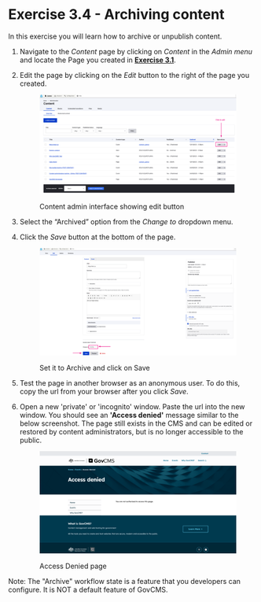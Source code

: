 # Exercise 3.4 - Archiving content

In this exercise you will learn how to archive or unpublish content.

1. Navigate to the _Content_ page by clicking on _Content_ in the _Admin menu_ and locate the Page you created in [**Exercise 3.1**](Exercise-3-1-Create-some-content.md).
2.  Edit the page by clicking on the _Edit_ button to the right of the page you created.

    <figure><img src="../.gitbook/assets/image (13).png" alt=""><figcaption><p>Content admin interface showing edit button</p></figcaption></figure>
3. Select the “Archived” option from the _Change to_ dropdown menu.
4.  Click the _Save_ button at the bottom of the page.

    <figure><img src="../.gitbook/assets/image (1) (1) (1) (1) (1) (1) (1) (1) (1).png" alt=""><figcaption><p>Set it to Archive and click on Save</p></figcaption></figure>
5. Test the page in another browser as an anonymous user. To do this, copy the url from your browser after you click _Save_.&#x20;
6.  Open a new 'private' or 'incognito' window. Paste the url into the new window. You should see an **'Access denied'** message similar to the below screenshot. The page still exists in the CMS and can be edited or restored by content administrators, but is no longer accessible to the public.

    <figure><img src="../.gitbook/assets/image (2) (1) (1) (1) (1).png" alt=""><figcaption><p>Access Denied page</p></figcaption></figure>



Note: The "Archive" workflow state is a feature that you developers can configure. It is NOT a default feature of GovCMS.
